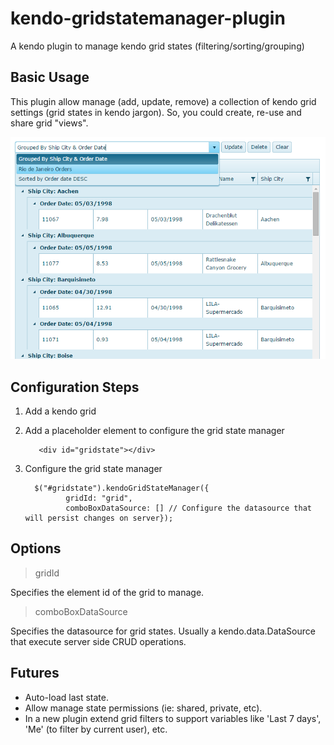 # kendo-gridstatemanager-plugin #
A kendo plugin to manage kendo grid states (filtering/sorting/grouping)

## Basic Usage ##
This plugin allow manage (add, update, remove) a collection of kendo grid settings (grid states in kendo jargon). So, you could create, re-use and share grid "views".

![Grid State Manager in Action](https://raw.githubusercontent.com/martinolivares/kendo-gridstatemanager-plugin/master/images/kendoGridStateManager.png)


## Configuration Steps ##

1. Add a kendo grid
2. Add a placeholder element to configure the grid state manager

		  <div id="gridstate"></div>

3. Configure the grid state manager
    
         $("#gridstate").kendoGridStateManager({
    			gridId: "grid",
    			comboBoxDataSource: [] // Configure the datasource that will persist changes on server});

## Options ##

> gridId

Specifies the element id of the grid to manage.

> comboBoxDataSource

Specifies the datasource for grid states. Usually a kendo.data.DataSource that execute server side CRUD operations.


## Futures ##
- Auto-load last state.
- Allow manage state permissions (ie: shared, private, etc). 
- In a new plugin extend grid filters to support variables like 'Last 7 days', 'Me' (to filter by current user), etc.   
